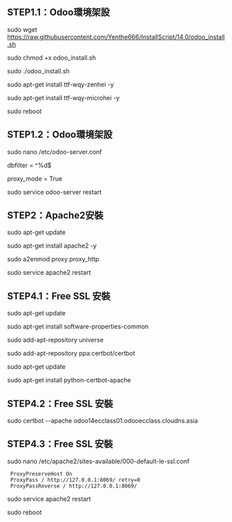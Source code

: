 ## STEP1.1：Odoo環境架設

sudo wget https://raw.githubusercontent.com/Yenthe666/InstallScript/14.0/odoo_install.sh

sudo chmod +x odoo_install.sh

sudo ./odoo_install.sh

sudo apt-get install ttf-wqy-zenhei -y

sudo apt-get install ttf-wqy-microhei -y

sudo reboot


## STEP1.2：Odoo環境架設

sudo nano /etc/odoo-server.conf

dbfilter = ^%d$

proxy_mode = True

sudo service odoo-server restart


## STEP2：Apache2安裝

sudo apt-get update

sudo apt-get install apache2 -y

sudo a2enmod proxy proxy_http

sudo service apache2 restart


## STEP4.1：Free SSL 安裝

sudo apt-get update

sudo apt-get install software-properties-common

sudo add-apt-repository universe

sudo add-apt-repository ppa:certbot/certbot

sudo apt-get update

sudo apt-get install python-certbot-apache 


## STEP4.2：Free SSL 安裝

sudo certbot --apache
odoo14ecclass01.odooecclass.cloudns.asia


## STEP4.3：Free SSL 安裝

sudo nano /etc/apache2/sites-available/000-default-le-ssl.conf

     ProxyPreserveHost On
     ProxyPass / http://127.0.0.1:8069/ retry=0
     ProxyPassReverse / http://127.0.0.1:8069/

sudo service apache2 restart

sudo reboot
